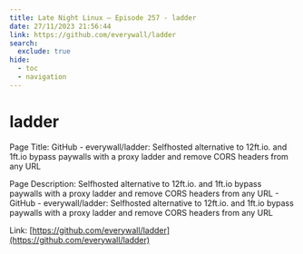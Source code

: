 ```yaml
---
title: Late Night Linux – Episode 257 - ladder
date: 27/11/2023 21:56:44
link: https://github.com/everywall/ladder
search:
  exclude: true
hide:
  - toc
  - navigation
---
```


# ladder

Page Title: GitHub - everywall/ladder: Selfhosted alternative to 12ft.io. and 1ft.io bypass paywalls with a proxy ladder and remove CORS headers from any URL

Page Description: Selfhosted alternative to 12ft.io. and 1ft.io bypass paywalls with a proxy ladder and remove CORS headers from any URL - GitHub - everywall/ladder: Selfhosted alternative to 12ft.io. and 1ft.io bypass paywalls with a proxy ladder and remove CORS headers from any URL 

Link: [https://github.com/everywall/ladder](https://github.com/everywall/ladder)